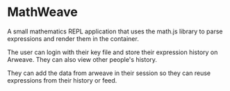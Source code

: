# MathWeave

A small mathematics REPL application that uses the math.js library to parse expressions and render them in the container.

The user can login with their key file and store their expression history on Arweave. They can also view other people's history.

They can add the data from arweave in their session so they can reuse expressions from their history or feed.
